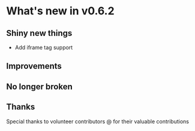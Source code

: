 # What's new in v0.6.2

## Shiny new things

- Add iframe tag support

## Improvements

## No longer broken

## Thanks

Special thanks to volunteer contributors @ for their valuable contributions
